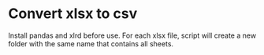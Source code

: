 # Convert xlsx to csv
Install pandas and xlrd before use.
For each xlsx file, script will create a new folder with the same name that contains all sheets.